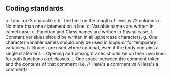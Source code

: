 ## Coding standards

a. Tabs are 3 characters
b. The limit on the length of lines is 72 columns
c. No more than one statement on a line.
d. Variable names are written in camel case.
e. Function and Class names are written in Pascal case.
f. Constant variables should be written in all uppercase characters. 
g. One character variable names should only be used in loops or for temporary 
   variables.
h. Braces are used where optional, even if the body contains a single statement.
i. Opening and closing braces should be on their own lines for both functions 
   and classes.
j. One space between the comment token and the contents of that comment (i.e. 
   // Here's a comment vs //Here's a comment)


